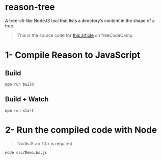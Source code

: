 # reason-tree
A tree-cli-like NodeJS tool that lists a directory’s content in the shape of a tree.

> This is the source code for [this article](https://medium.freecodecamp.org/how-to-taste-reasonml-by-building-something-useful-7b1189b94637) on freeCodeCamp. 

# 1- Compile Reason to JavaScript
## Build
```
npm run build
```

## Build + Watch

```
npm run start
```


# 2- Run the compiled code with Node
> NodeJS >= 10.x is required
```
node src/Demo.bs.js
```
